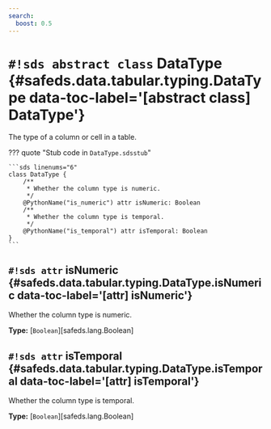 ```yaml
---
search:
  boost: 0.5
---
```


# `#!sds abstract class` DataType {#safeds.data.tabular.typing.DataType data-toc-label='[abstract class] DataType'}

The type of a column or cell in a table.

??? quote "Stub code in `DataType.sdsstub`"

    ```sds linenums="6"
    class DataType {
        /**
         * Whether the column type is numeric.
         */
        @PythonName("is_numeric") attr isNumeric: Boolean
        /**
         * Whether the column type is temporal.
         */
        @PythonName("is_temporal") attr isTemporal: Boolean
    }
    ```

## `#!sds attr` isNumeric {#safeds.data.tabular.typing.DataType.isNumeric data-toc-label='[attr] isNumeric'}

Whether the column type is numeric.

**Type:** [`Boolean`][safeds.lang.Boolean]

## `#!sds attr` isTemporal {#safeds.data.tabular.typing.DataType.isTemporal data-toc-label='[attr] isTemporal'}

Whether the column type is temporal.

**Type:** [`Boolean`][safeds.lang.Boolean]
